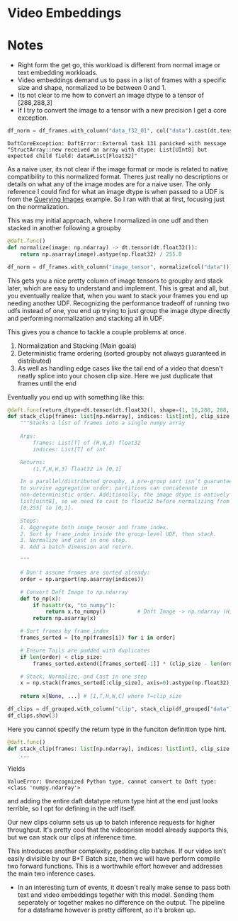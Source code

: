 # Video Embeddings



# Notes

- Right form the get go, this workload is different from normal image or text embedding workloads.
- Video embeddings demand us to pass in a list of frames with a specific size and shape, normalized to be between 0 and 1. 
- Its not clear to me how to convert an image dtype to a tensor of [288,288,3]
- If I try to convert the image to a tensor with a new precision I get a core exception.

```python
df_norm = df_frames.with_column("data_f32_01", col("data").cast(dt.tensor(dt.float32())))
```

```text
DaftCoreException: DaftError::External task 131 panicked with message "StructArray::new received an array with dtype: List[UInt8] but expected child field: data#List[Float32]"
```

As a naive user, its not clear if the image format or mode is related to native compatibility to this normalized format. Theres just really no descriptions or details on what any of the image modes are for a naive user. The only reference I could find for what an image dtype is when passed to a UDF is from the [Querying Images](https://docs.getdaft.io/en/stable/examples/querying-images/#working-with-complex-data) example. So I ran with that at first, focusing just on the normalization.

This was my initial approach, where I normalized in one udf and then stacked in another following a groupby

```python 
@daft.func()
def normalize(image: np.ndarray) -> dt.tensor(dt.float32()):
    return np.asarray(image).astype(np.float32) / 255.0

df_norm = df_frames.with_column("image_tensor", normalize(col("data")))
```

This gets you a nice pretty column of image tensors to groupby and stack later, which are easy to understand and implement. This is great and all, but you eventually realize that, when you want to stack your frames you end up needing another UDF. Recognizing the performance tradeoff of running two udfs instead of one, you end up trying to just group the image dtype directly and performing normalization and stacking all in UDF.

This gives you a chance to tackle a couple problems at once. 
1. Normalization and Stacking (Main goals)
2. Deterministic frame ordering (sorted groupby not always guaranteed in distributed)
3. As well as handling edge cases like the tail end of a video that doesn't neatly splice into your chosen clip size. Here we just duplicate that frames until the end

Eventually you end up with something like this:

```python
@daft.func(return_dtype=dt.tensor(dt.float32(), shape=(1, 16,288, 288, 3)))
def stack_clip(frames: list[np.ndarray], indices: list[int], clip_size: int):
    """Stacks a list of frames into a single numpy array
    
    Args:
        frames: List[T] of (H,W,3) float32
        indices: List[T] of int

    Returns:
        (1,T,H,W,3) float32 in [0,1]

    In a parallel/distributed groupby, a pre-group sort isn’t guaranteed 
    to survive aggregation order; partitions can concatenate in 
    non-deterministic order. Additionally, the image dtype is natively a
    list[uint8], so we need to cast to float32 before normalizing from 
    [0,255] to [0,1].

    Steps:
    1. Aggregate both image_tensor and frame_index.
    2. Sort by frame_index inside the group-level UDF, then stack.
    3. Normalize and cast in one step.
    4. Add a batch dimension and return.

    """

    # Don't assume frames are sorted already: 
    order = np.argsort(np.asarray(indices))

    # Convert Daft Image to np.ndarray
    def to_np(x):
        if hasattr(x, "to_numpy"):
            return x.to_numpy()          # Daft Image -> np.ndarray (H,W,C) uint8
        return np.asarray(x)

    # Sort frames by frame_index
    frames_sorted = [to_np(frames[i]) for i in order]

    # Ensure Tails are padded with duplicates
    if len(order) < clip_size:
        frames_sorted.extend([frames_sorted[-1]] * (clip_size - len(order)))

    # Stack, Normalize, and Cast in one step
    x = np.stack(frames_sorted[:clip_size], axis=0).astype(np.float32) / 255.0 # (T,H,W,3) float32 in [0,1]
    
    return x[None, ...] # [1,T,H,W,C] where T=clip_size

df_clips = df_grouped.with_column("clip", stack_clip(df_grouped["data"], df_grouped["frame_index"]))
df_clips.show(3)
```

Here you cannot specify the return type in the funciton definition type hint. 

```python
@daft.func()
def stack_clip(frames: list[np.ndarray], indices: list[int], clip_size: int) -> np.ndarray:
    ...
```

Yields

```text
ValueError: Unrecognized Python type, cannot convert to Daft type: <class 'numpy.ndarray'>
```

and adding the entire daft datatype return type hint at the end just looks terrible, so I opt for defining in the udf itself.

Our new clips column sets us up to batch inference requests for higher throughput. It's pretty cool that the videoprism model already supports this, but we can stack our clips at inference time.

This introduces another complexity, padding clip batches. If our video isn't easily divisible by our B*T Batch size, then we will have perform compile two forward functions. This is a worthwhile effort however and addresses the main two inference cases.

- In an interesting turn of events, it doesn't really make sense to pass both text and video embeddings together with this model. Sending them seperately or together makes no difference on the output. The pipeline for a dataframe however is pretty different, so it's broken up. 

